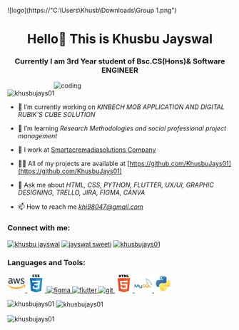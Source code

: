 ![logo](https://"C:\Users\Khusb\Downloads\Group 1.png")

<h1 align="center"> Hello👋 This is Khusbu Jayswal</h1>
<h3 align="center">Currently I am 3rd Year student of Bsc.CS(Hons)& Software ENGINEER</h3>

<img align="right" alt="coding" width= "400" src="https://www.bing.com/th/id/OGC.e17bbb588463ef6f4314a0ac3590d49d?pid=1.7&rurl=https%3a%2f%2fmedia.giphy.com%2fmedia%2fQFAmltthDae8o%2fgiphy.gif&ehk=mQER26IyvOIu8gWqydVsY2km%2bxqOWi4Auz1w3HPfLOk%3d" >


<p align="left"> <img src="https://komarev.com/ghpvc/?username=khusbujays01&label=Profile%20views&color=0e75b6&style=flat" alt="khusbujays01" /> </p>

- 🔭 I’m currently working on *KINBECH MOB APPLICATION AND DIGITAL RUBIK'S CUBE SOLUTION*

- 🌱 I’m learning *Research Methodologies and social professional project management*

- 🔭 I work at [Smartacremadiasolutions Company](https://smartacremediasolutions.com/)

- 👨‍💻 All of my projects are available at [https://github.com/KhusbuJays01](https://github.com/KhusbuJays01)

- 💬 Ask me about *HTML, CSS, PYTHON, FLUTTER, UX/UI, GRAPHIC DESIGNING, TRELLO, JIRA, FIGMA, CANVA*

- 📫 How to reach me *khj98047@gmail.com*

<h3 align="left">Connect with me:</h3>
<p align="left">
<a href="https://linkedin.com/in/khusbu jayswal" target="blank"><img align="center" src="https://raw.githubusercontent.com/rahuldkjain/github-profile-readme-generator/master/src/images/icons/Social/linked-in-alt.svg" alt="khusbu jayswal" height="30" width="40" /></a>
<a href="https://fb.com/jayswal sweeti" target="blank"><img align="center" src="https://raw.githubusercontent.com/rahuldkjain/github-profile-readme-generator/master/src/images/icons/Social/facebook.svg" alt="jayswal sweeti" height="30" width="40" /></a>
<a href="https://instagram.com/khusbujays01" target="blank"><img align="center" src="https://raw.githubusercontent.com/rahuldkjain/github-profile-readme-generator/master/src/images/icons/Social/instagram.svg" alt="khusbujays01" height="30" width="40" /></a>
</p>

<h3 align="left">Languages and Tools:</h3>
<p align="left"> <a href="https://aws.amazon.com" target="_blank" rel="noreferrer"> <img src="https://raw.githubusercontent.com/devicons/devicon/master/icons/amazonwebservices/amazonwebservices-original-wordmark.svg" alt="aws" width="40" height="40"/> </a> <a href="https://www.w3schools.com/css/" target="_blank" rel="noreferrer"> <img src="https://raw.githubusercontent.com/devicons/devicon/master/icons/css3/css3-original-wordmark.svg" alt="css3" width="40" height="40"/> </a> <a href="https://www.figma.com/" target="_blank" rel="noreferrer"> <img src="https://www.vectorlogo.zone/logos/figma/figma-icon.svg" alt="figma" width="40" height="40"/> </a> <a href="https://flutter.dev" target="_blank" rel="noreferrer"> <img src="https://www.vectorlogo.zone/logos/flutterio/flutterio-icon.svg" alt="flutter" width="40" height="40"/> </a> <a href="https://git-scm.com/" target="_blank" rel="noreferrer"> <img src="https://www.vectorlogo.zone/logos/git-scm/git-scm-icon.svg" alt="git" width="40" height="40"/> </a> <a href="https://www.w3.org/html/" target="_blank" rel="noreferrer"> <img src="https://raw.githubusercontent.com/devicons/devicon/master/icons/html5/html5-original-wordmark.svg" alt="html5" width="40" height="40"/> </a> <a href="https://www.mysql.com/" target="_blank" rel="noreferrer"> <img src="https://raw.githubusercontent.com/devicons/devicon/master/icons/mysql/mysql-original-wordmark.svg" alt="mysql" width="40" height="40"/> </a> <a href="https://www.python.org" target="_blank" rel="noreferrer"> <img src="https://raw.githubusercontent.com/devicons/devicon/master/icons/python/python-original.svg" alt="python" width="40" height="40"/> </a> </p>

<p><img align="left" src="https://github-readme-stats.vercel.app/api/top-langs?username=khusbujays01&show_icons=true&locale=en&layout=compact" alt="khusbujays01" /></p>

<p>&nbsp;<img align="center" src="https://github-readme-stats.vercel.app/api?username=khusbujays01&show_icons=true&locale=en" alt="khusbujays01" /></p>

<p><img align="center" src="https://github-readme-streak-stats.herokuapp.com/?user=khusbujays01&" alt="khusbujays01" /></p>
